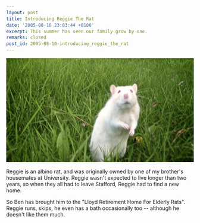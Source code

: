 ```yaml
---
layout: post
title: Introducing Reggie The Rat
date: '2005-08-10 23:03:44 +0100'
excerpt: This summer has seen our family grow by one.
remarks: closed
post_id: 2005-08-10-introducing_reggie_the_rat
---
```

![Reggie The Rat](/assets/images/2005/08/introducing_reggie_the_rat.jpg)

Reggie is an albino rat, and was originally owned by one of my brother's housemates at University. Reggie wasn't expected to live longer than two years, so when they all had to leave Stafford, Reggie had to find a new home.

So Ben has brought him to the "Lloyd Retirement Home For Elderly Rats". Reggie runs, skips, he even has a bath occasionally too -- although he doesn't like them much.